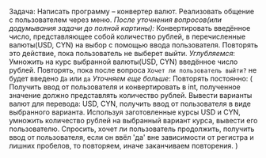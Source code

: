Задача:
Написать программу – конвертер валют. Реализовать общение с пользователем через меню.
*После уточнения вопросов(или додумывания задачи до полной картины):*
Конвертировать введённое число, представляющее собой количество рублей, в перечисленные валюты(USD, CYN) на выбор с помощью ввода пользователя. Повторять это действие, пока пользователь не выберет выйти.
*Углубляемся*:
Умножить на курс выбранной валюты(USD, CYN) введённое число рублей. Повторять, пока после вопроса `Хочет ли пользователь выйти?` не будет введено `Да` или `да`
*Уточняем еще больше*:
Повторять постоянно:
(
	Получить ввод от пользователя и конвертировать в int, полученное значение должно представлять количество рублей. Вывести варианты валют для перевода: USD, CYN, получить ввод от пользователя в виде выбранного варианта. Используя заготовленные курсы USD и  CYN, умножить количество рублей на выбранный вариант курса, вывести его пользователю. Спросить, хочет ли пользователь продолжить, получить ввод от пользователя, если он ввёл 'да' вне зависимости от регистра и лишних пробелов, то повторяем, иначе заканчиваем повторения.
)